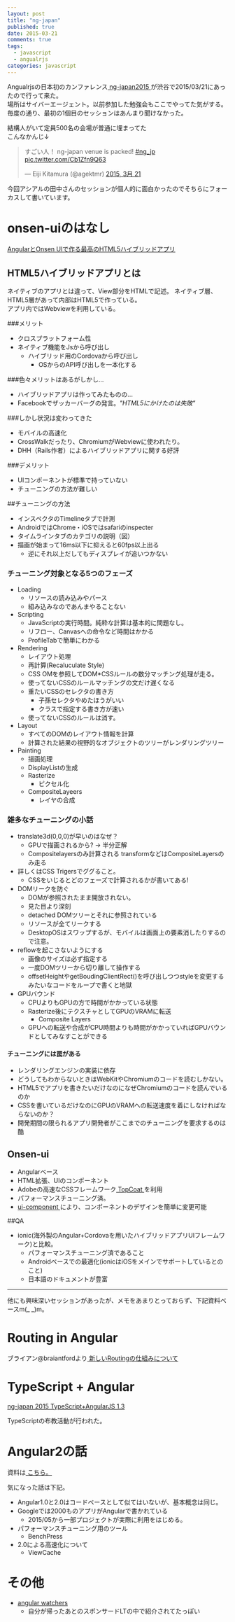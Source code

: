 ```yaml
---
layout: post
title: "ng-japan"
published: true
date: 2015-03-21
comments: true
tags: 
  - javascript
  - angualrjs
categories: javascript
---
```


Angualrjsの日本初のカンファレンス[ ng-japan2015 ](http://ngjapan.org/)が渋谷で2015/03/21にあったので行って来た。  
場所はサイバーエージェント。以前参加した勉強会もここでやってた気がする。  
毎度の通り、最初の1個目のセッションはあんまり聞けなかった。  

結構人がいて定員500名の会場が普通に埋まってた  
こんなかんじ↓  
<blockquote class="twitter-tweet" lang="ja"><p>すごい人！ ng-japan venue is packed! <a href="https://twitter.com/hashtag/ng_jp?src=hash">#ng_jp</a> <a href="http://t.co/Cb1Zfn9Q63">pic.twitter.com/Cb1Zfn9Q63</a></p>&mdash; Eiji Kitamura (@agektmr) <a href="https://twitter.com/agektmr/status/579144092333916160">2015, 3月 21</a></blockquote>
<script async src="//platform.twitter.com/widgets.js" charset="utf-8"></script>

今回アシアルの田中さんのセッションが個人的に面白かったのでそちらにフォーカスして書いています。

<!-- more -->

# onsen-uiのはなし
<a class="embedly-card" data-card-chrome="0" href="http://www.slideshare.net/AsialCorp/angularonsen-uihtml5?ref=http://pirosikick.hateblo.jp/entry/2015/03/21/181240">AngularとOnsen UIで作る最高のHTML5ハイブリッドアプリ</a>
<script async src="//cdn.embedly.com/widgets/platform.js" charset="UTF-8"></script>

## HTML5ハイブリッドアプリとは
ネイティブのアプリとは違って、View部分をHTMLで記述。
ネイティブ層、HTML5層があって内部はHTML5で作っている。  
アプリ内ではWebviewを利用している。  

###メリット
  * クロスプラットフォーム性
  * ネイティブ機能をJsから呼び出し
    * ハイブリッド用のCordovaから呼び出し
      * OSからのAPI呼び出しを一本化する  

###色々メリットはあるがしかし…
  * ハイブリッドアプリは作ってみたものの...
  * Facebookでザッカーバーグの発言。*"HTML5にかけたのは失敗"*

###しかし状況は変わってきた
  * モバイルの高速化
  * CrossWalkだったり、ChromiumがWebviewに使われたり。
  * DHH（Rails作者）によるハイブリッドアプリに関する好評

###デメリット
* UIコンポーネントが標準で持っていない
* チューニングの方法が難しい

##チューニングの方法
  * インスペクタのTimelineタブで計測
  * AndroidではChrome・iOSではsafariのinspecter
  * タイムラインタブのカテゴリの説明（図）
  * 描画が始まって16ms以下に抑えると60fps以上出る
    * 逆にそれ以上だしてもディスプレイが追いつかない

### チューニング対象となる5つのフェーズ
* Loading
  * リソースの読み込みやパース
  * 組み込みなのであんまやることない
* Scripting
  * JavaScriptの実行時間。純粋な計算は基本的に問題なし。
  * リフロー、Canvasへの命令など時間はかかる
  * ProfileTabで簡単にわかる
* Rendering
  * レイアウト処理
  * 再計算(Recaluculate Style)
  * CSS OMを参照してDOM*CSSルールの数分マッチング処理が走る。
  * 使ってないCSSのルールマッチングの文だけ遅くなる
  * 重たいCSSのセレクタの書き方
    * 子孫セレクタやめたほうがいい
    * クラスで指定する書き方が速い
  * 使ってないCSSのルールは消す。
* Layout
  * すべてのDOMのレイアウト情報を計算
  * 計算された結果の視野的なオブジェクトのツリーがレンダリングツリー
* Painting
  * 描画処理
  * DisplayListの生成
  * Rasterize
    * ピクセル化
  * CompositeLayeers
    * レイヤの合成

### 雑多なチューニングの小話
* translate3d(0,0,0)が早いのはなぜ？
  * GPUで描画されるから? -> 半分正解
  * Compositelayersのみ計算される
    transformなどはCompositeLayersのみ走る
* 詳しくはCSS Trigersでググること。
    - CSSをいじるとどのフェーズで計算されるかが書いてある!
* DOMリークを防ぐ
  * DOMが参照されたまま開放されない。
  * 見た目より深刻
  * detached DOMツリーとそれに参照されている
  * リソースが全てリークする
  * DesktopOSはスワップするが、モバイルは画面上の要素消したりするので注意。
* reflowを起こさないようにする
  * 画像のサイズは必ず指定する
  * 一度DOMツリーから切り離して操作する
  * offsetHeightやgetBoudingClientRect()を呼び出しつつstyleを変更するみたいなコードをループで書くと地獄
* GPUバウンド
  * CPUよりもGPUの方で時間がかかっている状態
  * Rasterize後にテクスチャとしてGPUのVRAMに転送
    * Composite Layers
  * GPUへの転送や合成がCPU時間よりも時間がかかっていればGPUバウンドとしてみなすことができる

#### チューニングには罠がある
* レンダリングエンジンの実装に依存
* どうしてもわからないときはWebKitやChromiumのコードを読むしかない。
* HTML5でアプリを書きたいだけなのになぜChromiumのコードを読んでいるのか
* CSSを書いているだけなのにGPUのVRAMへの転送速度を着にしなければならないのか？
* 開発期間の限られるアプリ開発者がここまでのチューニングを要求するのは酷

## Onsen-ui
  * Angularベース
  * HTML拡張、UIのコンポーネント
  * Adobeの高速なCSSフレームワーク[ TopCoat ](http://topcoat.io/)を利用
  * パフォーマンスチューニング済。
  * [ ui-component ](http://components.onsen.io/)により、コンポーネントのデザインを簡単に変更可能

##QA
* ionic(海外製のAngular+Cordovaを用いたハイブリッドアプリUIフレームワーク)と比較。
  * パフォーマンスチューニング済であること
  * Androidベースでの最適化(ionicはiOSをメインでサポートしているとのこと)
  * 日本語のドキュメントが豊富

-----

他にも興味深いセッションがあったが、メモをあまりとっておらず、下記資料ベースm(_ _)m。  

# Routing in Angular
ブライアン@braiantfordより[ 新しいRoutingの仕組みについて ]( http://angular.github.io/router/configuration )

# TypeScript + Angular

<a class="embedly-card" href="http://www.slideshare.net/vvakame/ngjapan-2015-typescriptangularjs-13">ng-japan 2015 TypeScript+AngularJS 1.3</a>
<script async src="//cdn.embedly.com/widgets/platform.js" charset="UTF-8"></script>

TypeScriptの布教活動が行われた。

# Angular2の話

資料は[ こちら。 ](https://docs.google.com/presentation/d/1c9YTFu5Dn6sxwnkWhXZhJC8pppASfJraKz6CC_eTezU/pub?start=false&loop=false&delayms=3000&slide=id.g7b5b0dc77_376)

気になった話は下記。

* Angular1.0と2.0はコードベースとして似てはいないが、基本概念は同じ。
* Googleでは2000ものアプリがAngularで書かれている
  * 2015/05から一部プロジェクトが実際に利用をはじめる。
* パフォーマンスチューニング用のツール
  * BenchPress
* 2.0による高速化について
  * ViewCache


# その他
  * [angular watchers]( https://chrome.google.com/webstore/detail/angular-watchers/nlmjblobloedpmkmmckeehnbfalnjnjk )
    * 自分が帰ったあとのスポンサードLTの中で紹介されてたっぽい
